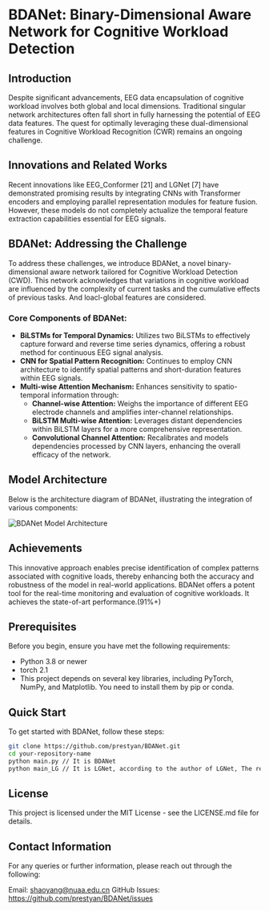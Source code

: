 # BDANet: Binary-Dimensional Aware Network for Cognitive Workload Detection

## Introduction

Despite significant advancements, EEG data encapsulation of cognitive workload involves both global and local dimensions. Traditional singular network architectures often fall short in fully harnessing the potential of EEG data features. The quest for optimally leveraging these dual-dimensional features in Cognitive Workload Recognition (CWR) remains an ongoing challenge.

## Innovations and Related Works

Recent innovations like EEG_Conformer [21] and LGNet [7] have demonstrated promising results by integrating CNNs with Transformer encoders and employing parallel representation modules for feature fusion. However, these models do not completely actualize the temporal feature extraction capabilities essential for EEG signals.

## BDANet: Addressing the Challenge

To address these challenges, we introduce BDANet, a novel binary-dimensional aware network tailored for Cognitive Workload Detection (CWD). This network acknowledges that variations in cognitive workload are influenced by the complexity of current tasks and the cumulative effects of previous tasks. And loacl-global features are considered.

### Core Components of BDANet:

- **BiLSTMs for Temporal Dynamics:** Utilizes two BiLSTMs to effectively capture forward and reverse time series dynamics, offering a robust method for continuous EEG signal analysis.
- **CNN for Spatial Pattern Recognition:** Continues to employ CNN architecture to identify spatial patterns and short-duration features within EEG signals.
- **Multi-wise Attention Mechanism:** Enhances sensitivity to spatio-temporal information through:
  - **Channel-wise Attention:** Weighs the importance of different EEG electrode channels and amplifies inter-channel relationships.
  - **BiLSTM Multi-wise Attention:** Leverages distant dependencies within BiLSTM layers for a more comprehensive representation.
  - **Convolutional Channel Attention:** Recalibrates and models dependencies processed by CNN layers, enhancing the overall efficacy of the network.

## Model Architecture

Below is the architecture diagram of BDANet, illustrating the integration of various components:

![BDANet Model Architecture](path/to/model/architecture/image.png)

## Achievements

This innovative approach enables precise identification of complex patterns associated with cognitive loads, thereby enhancing both the accuracy and robustness of the model in real-world applications. BDANet offers a potent tool for the real-time monitoring and evaluation of cognitive workloads. It achieves the state-of-art performance.(91%+)

## Prerequisites

Before you begin, ensure you have met the following requirements:
- Python 3.8 or newer
- torch 2.1
- This project depends on several key libraries, including PyTorch, NumPy, and Matplotlib. You need to install them by pip or conda.

## Quick Start

To get started with BDANet, follow these steps:

```bash
git clone https://github.com/prestyan/BDANet.git
cd your-repository-name
python main.py // It is BDANet
python main_LG // It is LGNet, according to the author of LGNet, The replicated code may not be publicly available.
```
## License

This project is licensed under the MIT License - see the LICENSE.md file for details.

## Contact Information
For any queries or further information, please reach out through the following:

Email: shaoyang@nuaa.edu.cn
GitHub Issues: https://github.com/prestyan/BDANet/issues
